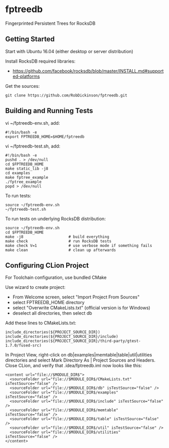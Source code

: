 # fptreedb
Fingerprinted Persistent Trees for RocksDB

## Getting Started

Start with Ubuntu 16.04 (either desktop or server distribution)

Install RocksDB required libraries: 

* https://github.com/facebook/rocksdb/blob/master/INSTALL.md#supported-platforms

Get the sources:

```
git clone https://github.com/RobDickinson/fptreedb.git
```

## Building and Running Tests

vi ~/fptreedb-env.sh, add:

```
#!/bin/bash -e
export FPTREEDB_HOME=$HOME/fptreedb
```

vi ~/fptreedb-test.sh, add:

```
#!/bin/bash -e
pushd . > /dev/null
cd $FPTREEDB_HOME
make static_lib -j8
cd examples
make fptree_example
./fptree_example
popd > /dev/null
```

To run tests:

```
source ~/fptreedb-env.sh
~/fptreedb-test.sh
```
To run tests on underlying RocksDB distribution:

```
source ~/fptreedb-env.sh
cd $FPTREEDB_HOME
make -j8                    # build everything
make check                  # run RocksDB tests
make check V=1              # use verbose mode if something fails
make clean                  # clean up afterwards
```

## Configuring CLion Project

For Toolchain configuration, use bundled CMake

Use wizard to create project:

* From Welcome screen, select "Import Project From Sources"
* select FPTREEDB_HOME directory
* select "Overwrite CMakeLists.txt" (official version is for Windows)
* deselect all directories, then select db

Add these lines to CMakeLists.txt:

```
include_directories(${PROJECT_SOURCE_DIR})
include_directories(${PROJECT_SOURCE_DIR}/include)
include_directories(${PROJECT_SOURCE_DIR}/third-party/gtest-1.7.0/fused-src)
```

In Project View, right-click on db|examples|memtable|table|util|utilities directories and select Mark Directory As | Project Sources and Headers. Close CLion, and verify that .idea/fptreedb.iml now looks like this:

```
<content url="file://$MODULE_DIR$">
  <sourceFolder url="file://$MODULE_DIR$/CMakeLists.txt" isTestSource="false" />
  <sourceFolder url="file://$MODULE_DIR$/db" isTestSource="false" />
  <sourceFolder url="file://$MODULE_DIR$/examples" isTestSource="false" />
  <sourceFolder url="file://$MODULE_DIR$/include" isTestSource="false" />
  <sourceFolder url="file://$MODULE_DIR$/memtable" isTestSource="false" />
  <sourceFolder url="file://$MODULE_DIR$/table" isTestSource="false" />
  <sourceFolder url="file://$MODULE_DIR$/util" isTestSource="false" />
  <sourceFolder url="file://$MODULE_DIR$/utilities" isTestSource="false" />
</content>
```
